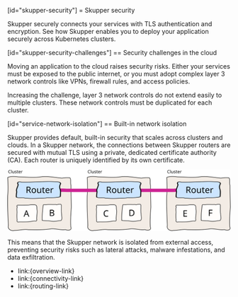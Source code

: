 [id="skupper-security"] 
= Skupper security

Skupper securely connects your services with TLS authentication and encryption.
See how Skupper enables you to deploy your application securely across Kubernetes clusters.

[id="skupper-security-challenges"] 
== Security challenges in the cloud

Moving an application to the cloud raises security risks.
Either your services must be exposed to the public internet, or you must adopt complex layer 3 network controls like VPNs, firewall rules, and access policies.

Increasing the challenge, layer 3 network controls do not extend easily to multiple clusters.
These network controls must be duplicated for each cluster.

[id="service-network-isolation"] 
== Built-in network isolation

Skupper provides default, built-in security that scales across clusters and clouds.
In a Skupper network, the connections between Skupper routers are secured with mutual TLS using a private, dedicated certificate authority (CA).
Each router is uniquely identified by its own certificate.

![clusters-tls](../images/clusters-tls.svg)

This means that the Skupper network is isolated from external access, preventing security risks such as lateral attacks, malware infestations, and data exfiltration.

* link:{overview-link}
* link:{connectivity-link}
* link:{routing-link}
